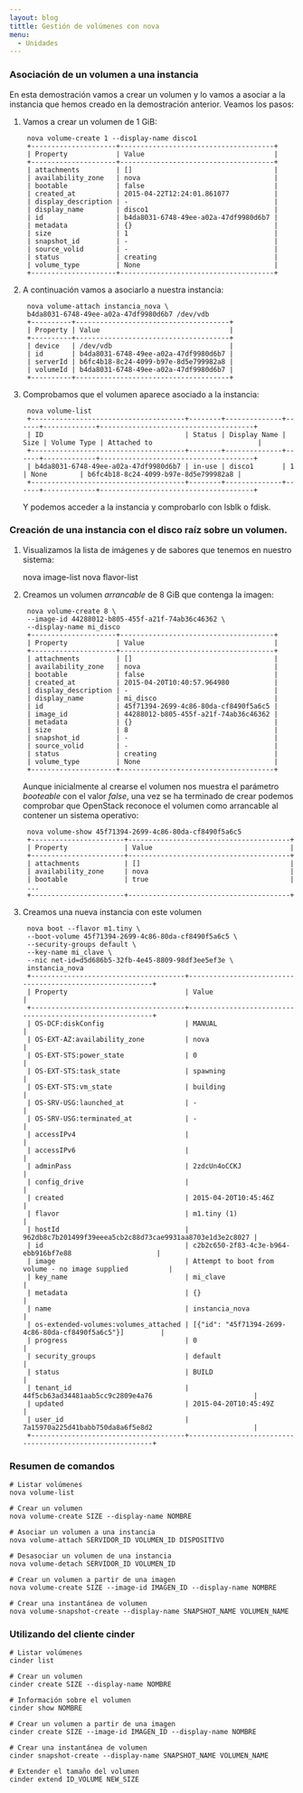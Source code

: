 ```yaml
---
layout: blog
tittle: Gestión de volúmenes con nova
menu:
  - Unidades
---
```


### Asociación de un volumen a una instancia

En esta demostración vamos a crear un volumen y lo vamos a asociar a
la instancia que hemos creado en la demostración anterior. Veamos los
pasos: 

1. Vamos a crear un volumen de 1 GiB:

        nova volume-create 1 --display-name disco1
		+---------------------+--------------------------------------+
		| Property            | Value                                |
		+---------------------+--------------------------------------+
		| attachments         | []                                   |
		| availability_zone   | nova                                 |
		| bootable            | false                                |
		| created_at          | 2015-04-22T12:24:01.861077           |
		| display_description | -                                    |
		| display_name        | disco1                               |
		| id                  | b4da8031-6748-49ee-a02a-47df9980d6b7 |
		| metadata            | {}                                   |
		| size                | 1                                    |
		| snapshot_id         | -                                    |
		| source_volid        | -                                    |
		| status              | creating                             |
		| volume_type         | None                                 |
		+---------------------+--------------------------------------+

2. A continuación vamos a asociarlo a nuestra instancia:

        nova volume-attach instancia_nova \
		b4da8031-6748-49ee-a02a-47df9980d6b7 /dev/vdb
		+----------+--------------------------------------+
		| Property | Value                                |
		+----------+--------------------------------------+
		| device   | /dev/vdb                             |
		| id       | b4da8031-6748-49ee-a02a-47df9980d6b7 |
		| serverId | b6fc4b18-8c24-4099-b97e-8d5e799982a8 |
		| volumeId | b4da8031-6748-49ee-a02a-47df9980d6b7 |
		+----------+--------------------------------------+

3. Comprobamos que el volumen aparece asociado a la instancia:

        nova volume-list
		+--------------------------------------+--------+--------------+------+-------------+--------------------------------------+
		| ID                                   | Status | Display Name | Size | Volume Type | Attached to                          |
		+--------------------------------------+--------+--------------+------+-------------+--------------------------------------+
		| b4da8031-6748-49ee-a02a-47df9980d6b7 | in-use | disco1       | 1    | None        | b6fc4b18-8c24-4099-b97e-8d5e799982a8 |
		+--------------------------------------+--------+--------------+------+-------------+--------------------------------------+

    Y podemos acceder a la instancia y comprobarlo con lsblk o fdisk.
    
### Creación de una instancia con el disco raíz sobre un volumen.

1. Visualizamos la lista de imágenes y de sabores que tenemos en 
nuestro sistema: 

    nova image-list
    nova flavor-list

2. Creamos un volumen *arrancable* de 8 GiB que contenga la imagen:

        nova volume-create 8 \
		--image-id 44288012-b805-455f-a21f-74ab36c46362 \
		--display-name mi_disco
		+---------------------+--------------------------------------+
		| Property            | Value                                |
		+---------------------+--------------------------------------+
		| attachments         | []                                   |
		| availability_zone   | nova                                 |
		| bootable            | false                                |
		| created_at          | 2015-04-20T10:40:57.964980           |
		| display_description | -                                    |
		| display_name        | mi_disco                             |
		| id                  | 45f71394-2699-4c86-80da-cf8490f5a6c5 |
		| image_id            | 44288012-b805-455f-a21f-74ab36c46362 |
		| metadata            | {}                                   |
		| size                | 8                                    |
		| snapshot_id         | -                                    |
		| source_volid        | -                                    |
		| status              | creating                             |
		| volume_type         | None                                 |
		+---------------------+--------------------------------------+

    Aunque inicialmente al crearse el volumen nos muestra el parámetro *booteable* con el valor *false*, una vez se ha terminado de crear podemos comprobar que OpenStack reconoce el volumen como arrancable al contener un sistema operativo:

        nova volume-show 45f71394-2699-4c86-80da-cf8490f5a6c5
		+-----------------------+----------------------------------------+
		| Property              | Value                                  |
		+-----------------------+----------------------------------------+
		| attachments           | []                                     |
		| availability_zone     | nova                                   |
		| bootable              | true                                   |
		...
		+-----------------------+----------------------------------------+
      
3. Creamos una nueva instancia con este volumen

        nova boot --flavor m1.tiny \
		--boot-volume 45f71394-2699-4c86-80da-cf8490f5a6c5 \
		--security-groups default \
		--key-name mi_clave \
		--nic net-id=d5d686b5-32fb-4e45-8809-98df3ee5ef3e \
		instancia_nova
		+--------------------------------------+----------------------------------------------------------+
		| Property                             | Value                                                    |
		+--------------------------------------+----------------------------------------------------------+
		| OS-DCF:diskConfig                    | MANUAL                                                   |
		| OS-EXT-AZ:availability_zone          | nova                                                     |
		| OS-EXT-STS:power_state               | 0                                                        |
		| OS-EXT-STS:task_state                | spawning                                                 |
		| OS-EXT-STS:vm_state                  | building                                                 |
		| OS-SRV-USG:launched_at               | -                                                        |
		| OS-SRV-USG:terminated_at             | -                                                        |
		| accessIPv4                           |                                                          |
		| accessIPv6                           |                                                          |
		| adminPass                            | 2zdcUn4oCCKJ                                             |
		| config_drive                         |                                                          |
		| created                              | 2015-04-20T10:45:46Z                                     |
		| flavor                               | m1.tiny (1)                                            |
		| hostId                               | 962db8c7b201499f39eeea5cb2c88d73cae9931aa8703e1d3e2c8027 |
		| id                                   | c2b2c650-2f83-4c3e-b964-ebb916bf7e88                     |
		| image                                | Attempt to boot from volume - no image supplied          |
		| key_name                             | mi_clave                                                 |
		| metadata                             | {}                                                       |
		| name                                 | instancia_nova                                           |
		| os-extended-volumes:volumes_attached | [{"id": "45f71394-2699-4c86-80da-cf8490f5a6c5"}]         |
		| progress                             | 0                                                        |
		| security_groups                      | default                                                  |
		| status                               | BUILD                                                    |
		| tenant_id                            | 44f5cb63ad34481aab5cc9c2809e4a76                         |
		| updated                              | 2015-04-20T10:45:49Z                                     |
		| user_id                              | 7a15970a225d41babb750da8a6f5e8d2                         |
		+--------------------------------------+----------------------------------------------------------+

### Resumen de comandos

    # Listar volúmenes
    nova volume-list		

    # Crear un volumen
    nova volume-create SIZE --display-name NOMBRE 

    # Asociar un volumen a una instancia
    nova volume-attach SERVIDOR_ID VOLUMEN_ID DISPOSITIVO		

    # Desasociar un volumen de una instancia
    nova volume-detach SERVIDOR_ID VOLUMEN_ID		

    # Crear un volumen a partir de una imagen
    nova volume-create SIZE --image-id IMAGEN_ID --display-name NOMBRE

    # Crear una instantánea de volumen
	nova volume-snapshot-create --display-name SNAPSHOT_NAME VOLUMEN_NAME


### Utilizando del cliente cinder

	# Listar volúmenes
	cinder list

	# Crear un volumen
    cinder create SIZE --display-name NOMBRE 

    # Información sobre el volumen
    cinder show NOMBRE

    # Crear un volumen a partir de una imagen
    cinder create SIZE --image-id IMAGEN_ID --display-name NOMBRE

    # Crear una instantánea de volumen
	cinder snapshot-create --display-name SNAPSHOT_NAME VOLUMEN_NAME

	# Extender el tamaño del volumen
	cinder extend ID_VOLUME NEW_SIZE
